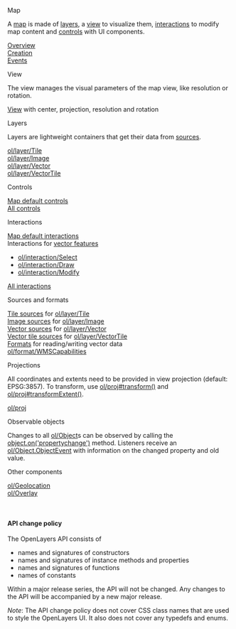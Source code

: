 <!-- <table><tr>
  <th width="33.3%">Map</th>
  <th width="33.3%">View</th>
  <th width="33.3%">Layers</th>
</tr><tr>
<td><p>A <a href="module-ol_Map-Map.html">map</a> is made of <a href="module-ol_layer_Base-BaseLayer.html">layers</a>, a <a href="module-ol_View-View.html">view</a> to visualize them, <a href="module-ol_interaction_Interaction-Interaction.html">interactions</a> to modify map content and <a href="module-ol_control_Control-Control.html">controls</a> with UI components.</p>
  <a href="module-ol_Map-Map.html">Overview</a><br>
  <a href="module-ol_Map-Map.html#Map">Creation</a><br>
  <a href="module-ol_MapBrowserEvent-MapBrowserEvent.html">Events</a>
</td>
<td><p>The view manages the visual parameters of the map view, like resolution or rotation.</p>
  <a href="module-ol_View-View.html">View</a> with center, projection, resolution and rotation
</td>
  <td>
  <p>Layers are lightweight containers that get their data from <a href="module-ol_source_Source-Source.html">sources</a>.</p>
  <a href="module-ol_layer_Tile-TileLayer.html">ol/layer/Tile</a><br>
  <a href="module-ol_layer_Image-ImageLayer.html">ol/layer/Image</a><br>
  <a href="module-ol_layer_Vector-VectorLayer.html">ol/layer/Vector</a><br>
  <a href="module-ol_layer_VectorTile-VectorTileLayer.html">ol/layer/VectorTile</a>
</td>
</tr><tr>
<th>Controls</th>
<th>Interactions</th>
<th>Sources and formats</th>
</tr><tr>
<td>
<a href="module-ol_control.html#.defaults">Map default controls</a><br>
<a href="module-ol_control_Control-Control.html">All controls</a>
</td>
<td>
<a href="module-ol_interaction.html#~defaults">Map default interactions</a><br>
Interactions for <a href="module-ol_Feature-Feature.html">vector features</a>
<ul><li><a href="module-ol_interaction_Select-Select.html">ol/interaction/Select</a></li>
<li><a href="module-ol_interaction_Draw-Draw.html">ol/interaction/Draw</a></li>
<li><a href="module-ol_interaction_Modify-Modify.html">ol/interaction/Modify</a></li></ul>
<a href="module-ol_interaction_Interaction-Interaction.html">All interactions</a>
</td>
<td>
<a href="module-ol_source_Tile-TileSource.html">Tile sources</a> for <a href="module-ol_layer_Tile-TileLayer.html">ol/layer/Tile</a>
<br><a href="module-ol_source_Image-ImageSource.html">Image sources</a> for <a href="module-ol_layer_Image-ImageLayer.html">ol/layer/Image</a>
<br><a href="module-ol_source_Vector-VectorSource.html">Vector sources</a> for <a href="module-ol_layer_Vector-VectorLayer.html">ol/layer/Vector</a>
<br><a href="module-ol_source_VectorTile-VectorTile.html">Vector tile sources</a> for <a href="module-ol_layer_VectorTile-VectorTileLayer.html">ol/layer/VectorTile</a>
<br><a href="module-ol_format_Feature-FeatureFormat.html">Formats</a> for reading/writing vector data
<br><a href="module-ol_format_WMSCapabilities-WMSCapabilities.html">ol/format/WMSCapabilities</a>
</td>
</tr>
<tr>

<th>Projections</th>
<th>Observable objects</th>
<th>Other components</th></tr>
<tr>
<td>
<p>All coordinates and extents need to be provided in view projection (default: EPSG:3857). To transform, use <a href="module-ol_proj.html#.transform">ol/proj#transform()</a> and <a href="module-ol_proj.html#.transformExtent">ol/proj#transformExtent()</a>.</p>
<a href="module-ol_proj.html">ol/proj</a>
</td>
<td>
<p>Changes to all <a href="module-ol_Object-BaseObject.html">ol/Object</a>s can be observed by calling the <a href="module-ol_Object-BaseObject.html#on">object.on('propertychange')</a> method.  Listeners receive an <a href="module-ol_Object.ObjectEvent.html">ol/Object.ObjectEvent</a> with information on the changed property and old value.</p>
<td>
<a href="module-ol_Geolocation.html">ol/Geolocation</a><br>
<a href="module-ol_Overlay-Overlay.html">ol/Overlay</a><br>
</td>
</tr></table>
-->
<div class="row">
  <div class="col-sm-6 col-md-4">
    <div class="card h-100 mb-3">
      <div class="card-body">
        <p class="card-title h4">Map</p>
        <p>A <a href="module-ol_Map-Map.html">map</a> is made of <a href="module-ol_layer_Base-BaseLayer.html">layers</a>, a <a href="module-ol_View-View.html">view</a> to visualize them, <a href="module-ol_interaction_Interaction-Interaction.html">interactions</a> to modify map content and <a href="module-ol_control_Control-Control.html">controls</a> with UI components.</p>
        <a href="module-ol_Map-Map.html">Overview</a><br>
        <a href="module-ol_Map-Map.html#Map">Creation</a><br>
        <a href="module-ol_MapBrowserEvent-MapBrowserEvent.html">Events</a>
      </div>
    </div>
  </div>
  <div class="col-sm-6 col-md-4">
    <div class="card h-100 mb-3">
      <div class="card-body">
        <p class="card-title h4">View</p>
        <p>The view manages the visual parameters of the map view, like resolution or rotation.</p>
        <a href="module-ol_View-View.html">View</a> with center, projection, resolution and rotation
      </div>
    </div>
  </div>
  <div class="col-sm-6 col-md-4">
    <div class="card h-100 mb-3">
      <div class="card-body">
        <p class="card-title h4">Layers</p>
        <p>Layers are lightweight containers that get their data from <a href="module-ol_source_Source-Source.html">sources</a>.</p>
        <a href="module-ol_layer_Tile-TileLayer.html">ol/layer/Tile</a><br>
        <a href="module-ol_layer_Image-ImageLayer.html">ol/layer/Image</a><br>
        <a href="module-ol_layer_Vector-VectorLayer.html">ol/layer/Vector</a><br>
        <a href="module-ol_layer_VectorTile-VectorTileLayer.html">ol/layer/VectorTile</a>
      </div>
    </div>
  </div>
  <div class="col-sm-6 col-md-4">
    <div class="card h-100 mb-3">
      <div class="card-body">
        <p class="card-title h4">Controls</p>
        <a href="module-ol_control.html#.defaults">Map default controls</a><br>
        <a href="module-ol_control_Control-Control.html">All controls</a>
      </div>
    </div>
  </div>
  <div class="col-sm-6 col-md-4">
    <div class="card h-100 mb-3">
      <div class="card-body">
        <p class="card-title h4">Interactions</p>
        <a href="module-ol_interaction.html#~defaults">Map default interactions</a><br>
        Interactions for <a href="module-ol_Feature-Feature.html">vector features</a>
        <ul><li><a href="module-ol_interaction_Select-Select.html">ol/interaction/Select</a></li>
          <li><a href="module-ol_interaction_Draw-Draw.html">ol/interaction/Draw</a></li>
          <li><a href="module-ol_interaction_Modify-Modify.html">ol/interaction/Modify</a></li>
        </ul>
        <a href="module-ol_interaction_Interaction-Interaction.html">All interactions</a>
      </div>
    </div>
  </div>
  <div class="col-sm-6 col-md-4">
    <div class="card h-100 mb-3">
      <div class="card-body">
        <p class="card-title h4">Sources and formats</p>
        <a href="module-ol_source_Tile-TileSource.html">Tile sources</a> for <a href="module-ol_layer_Tile-TileLayer.html">ol/layer/Tile</a>
        <br><a href="module-ol_source_Image-ImageSource.html">Image sources</a> for <a href="module-ol_layer_Image-ImageLayer.html">ol/layer/Image</a>
        <br><a href="module-ol_source_Vector-VectorSource.html">Vector sources</a> for <a href="module-ol_layer_Vector-VectorLayer.html">ol/layer/Vector</a>
        <br><a href="module-ol_source_VectorTile-VectorTile.html">Vector tile sources</a> for <a href="module-ol_layer_VectorTile-VectorTileLayer.html">ol/layer/VectorTile</a>
        <br><a href="module-ol_format_Feature-FeatureFormat.html">Formats</a> for reading/writing vector data
        <br><a href="module-ol_format_WMSCapabilities-WMSCapabilities.html">ol/format/WMSCapabilities</a>
      </div>
    </div>
  </div>
  <div class="col-sm-6 col-md-4">
    <div class="card h-100 mb-3">
      <div class="card-body">
        <p class="card-title h4">Projections</p>
          <p>All coordinates and extents need to be provided in view projection (default: EPSG:3857). To transform, use <a href="module-ol_proj.html#.transform">ol/proj#transform()</a> and <a href="module-ol_proj.html#.transformExtent">ol/proj#transformExtent()</a>.</p>
          <a href="module-ol_proj.html">ol/proj</a>
      </div>
    </div>
  </div>
  <div class="col-sm-6 col-lg-4">
    <div class="card h-100 mb-3">
      <div class="card-body">
        <p class="card-title h4">Observable objects</p>
        <p>Changes to all <a href="module-ol_Object-BaseObject.html">ol/Object</a>s can be observed by calling the <a href="module-ol_Object-BaseObject.html#on">object.on('propertychange')</a> method.  Listeners receive an <a href="module-ol_Object.ObjectEvent.html">ol/Object.ObjectEvent</a> with information on the changed property and old value.</p>
      </div>
    </div>
  </div>
  <div class="col-sm-6 col-md-4">
    <div class="card h-100 mb-3">
      <div class="card-body">
        <p class="card-title h4">Other components</p>
        <a href="module-ol_Geolocation.html">ol/Geolocation</a><br>
        <a href="module-ol_Overlay-Overlay.html">ol/Overlay</a><br>
      </div>
    </div>
  </div>
</div>

&nbsp;

#### API change policy

The OpenLayers API consists of
* names and signatures of constructors
* names and signatures of instance methods and properties
* names and signatures of functions
* names of constants

Within a major release series, the API will not be changed.  Any changes to the API will be accompanied by a new major release.

*Note*: The API change policy does not cover CSS class names that are used to style the OpenLayers UI. It also does not cover any typedefs and enums.
